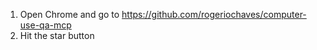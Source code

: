 1. Open Chrome and go to https://github.com/rogeriochaves/computer-use-qa-mcp
2. Hit the star button